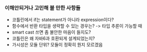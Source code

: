 ### 이해안되거나 고민해 볼 만한 사항들
- 코틀린에서 if는 statement가 아니라 expression이다?
- 함수에서 반환 타입을 생략할 수 있는 경우는? -> 타입 추론이 가능할 때
- smart cast 쓰면 좀 불안한 마음이 들지도?
- 코틀린은 왜 자바6과 호환되게 설계되었는지?
- 가시성은 모듈 단위? 모듈이 정확히 뭔지 모르겠음